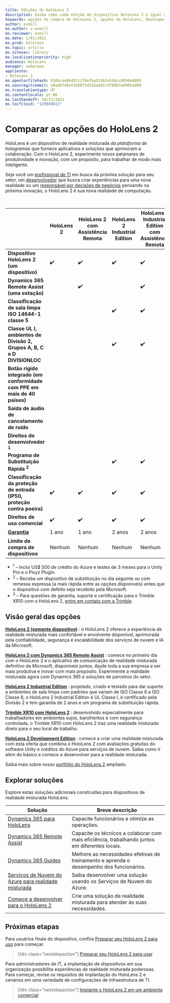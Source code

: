 ```yaml
---
title: Edições do HoloLens 2
description: Saiba como cada edição do dispositivo HoloLens 2 é igual ou diferente e o que fazer depois de obter uma.
keywords: opções de compra do HoloLens 2, opções do HoloLens, Developer Edition
author: evmill
ms.author: v-evmill
ms.reviewer: evmill
ms.date: 1/01/2021
ms.prod: hololens
ms.topic: article
ms.sitesec: library
ms.localizationpriority: high
audience: HoloLens
manager: sekerawa
appliesto:
- HoloLens 2
ms.openlocfilehash: 810bcae8b457c2f6efba55162e54bcc8956e6005
ms.sourcegitcommit: a9a86748afd368f3d316a4d2c978063a0905ad08
ms.translationtype: HT
ms.contentlocale: pt-BR
ms.lasthandoff: 10/13/2021
ms.locfileid: "129949013"
---
```

# <a name="compare-hololens-2-options"></a>Comparar as opções do HoloLens 2

HoloLens é um dispositivo de realidade misturada *da plataforma de hologramas* que fornece aplicativos e soluções que aprimoram a colaboração. Com o HoloLens 2, experimente novos patamares de produtividade e inovação, com um propósito, para trabalhar de modo mais inteligente.

Seja você um [profissional de TI](https://www.microsoft.com/hololens/apps) em busca da próxima solução para seu setor, um [desenvolvedor](https://www.microsoft.com/hololens/developers) que busca criar experiências para uma nova realidade ou um [responsável por decisões de negócios](https://www.microsoft.com/hololens/apps) pensando na próxima inovação, o HoloLens 2 é sua nova realidade de computação.

<br>

|                                                      | HoloLens 2 | HoloLens 2 com Assistência Remota | HoloLens 2 Industrial Edition | HoloLens 2 Industrial Edition com Assistência Remota | Trimble XR10 com o HoloLens 2 | HoloLens 2 Development Edition |
|------------------------------------------------------|------------|-------------------------------|-------------------------------|--------------------------------------------------|------------------------------|--------------------------------|
| **Dispositivo HoloLens 2 (um dispositivo)**                       |      ✔️     |               ✔️               |               ✔️               |                         ✔️                        |               ✔️              |                ✔️               |
| **Dynamics 365 Remote Assist (uma estação)**                |            |               ✔️               |                               |                         ✔️                        |                              |                                |
| **Classificação de sala limpa ISO 14644-1 classe 5**           |            |                               |               ✔️               |                         ✔️                        |                              |                                |
| **Classe UL I, ambientes de Divisão 2, Grupos A, B, C e D DIVISIONLOC**                     |            |                               |               ✔️               |                         ✔️                        |               ✔️              |                                |
| **Botão rígido integrado (em conformidade com PPE em mais de 40 países)** |            |                               |                               |                                                  |               ✔️              |                                |
| **Saída de áudio de cancelamento de ruído**                        |            |                               |                               |                                                  |               ✔️              |                                |
| **Direitos do desenvolvedor <sup>1</sup>**                             |            |                               |                               |                                                  |                              |                ✔️               |
| **Programa de Substituição Rápida <sup>2</sup>**                          |            |                               |               ✔️               |                         ✔️                        |                              |                                |
 **Classificação da proteção de entrada (IP50, proteção contra poeira)**                       |      ✔️     |               ✔️               |               ✔️               |                         ✔️                        |               ✔️              |                ✔️               |
| **Direitos de uso comercial**                                |      ✔️     |               ✔️               |               ✔️               |                         ✔️                        |               ✔️              |                                |
| [**Garantia**](hololens2-hardware.md#warranty-information)                                             |   1 ano   |             1 ano            |             2 anos            |                      2 anos                      |            1 ano <sup>3</sup>            |             1 ano             |
| **Limite de compra de dispositivos**                                |    Nenhum    |              Nenhum             |              Nenhum             |                       Nenhum                       |             Nenhum             |       Um por transação      |

- <sup>1</sup> – Inclui US$ 500 de crédito do Azure e testes de 3 meses para o Unity Pro e o Pixyz Plugin.
- <sup>2</sup> – Receba um dispositivo de substituição no dia seguinte ou com remessa expressa (a mais rápida entre as opções disponíveis) antes que o dispositivo com defeito seja recebido pela Microsoft.
- <sup>3</sup> – Para questões de garantia, suporte e certificação para o Trimble XR10 com o HoloLens 2, [entre em contato com a Trimble](https://fieldtech.trimble.com/en/contact-support).


## <a name="options-overview"></a>Visão geral das opções

**[HoloLens 2 (somente dispositivo)](hololens2-options-device-only.md)** : o HoloLens 2 oferece a experiência de realidade misturada mais confortável e envolvente disponível, aprimorada pela confiabilidade, segurança e escalabilidade dos serviços de nuvem e IA da Microsoft.

**[HoloLens 2 com Dynamics 365 Remote Assist](hololens2-options-remote-assist.md)** : comece no primeiro dia com o HoloLens 2 e o aplicativo de comunicação de realidade misturada definitivo da Microsoft, disponíveis juntos. Ajude toda a sua empresa a ser mais produtiva e inovar com mais propósito. Experimente a realidade misturada agora com Dynamics 365 e soluções de parceiros do setor.

**[HoloLens 2 Industrial Edition](hololens2-options-industrial-edition.md)** : projetado, criado e testado para dar suporte a ambientes de sala limpa com padrões que variam de ISO Classe 6 a ISO Classe 8, o HoloLens 2 Industrial Edition é UL Classe I, é certificado pela Divisão 2 e tem garantia de 2 anos e um programa de substituição rápida.

**[Trimble XR10 com HoloLens 2](hololens2-options-trimble-xr10-edition.md)** : desenvolvido especialmente para trabalhadores em ambientes sujos, barulhentos e com segurança controlada, o Trimble XR10 com HoloLens 2 traz uma realidade misturada direto para o seu local de trabalho.

**[HoloLens 2 Development Edition](hololens2-options-dev-edition.md)** : comece a criar uma realidade misturada com esta oferta que combina o HoloLens 2 com avaliações gratuitas do software Unity e créditos do Azure para serviços de nuvem. Saiba como ir além do básico e comece a desenvolver para a realidade misturada.

Saiba mais sobre nosso [portfólio do HoloLens 2](https://www.microsoft.com/hololens/buy) ampliado.

## <a name="explore-solutions"></a>Explorar soluções

Explore estas soluções adicionais construídas para dispositivos de realidade misturada HoloLens.

| Solução | Breve descrição                                                                                |
|----------|---------------------------------------------------------------------------------------------------|
| [Dynamics 365 para HoloLens](https://www.microsoft.com//hololens/apps)          | Capacite funcionários e otimize as operações.                                                        |
| [Dynamics 365 Remote Assist](https://dynamics.microsoft.com/mixed-reality/remote-assist/)          | Capacite os técnicos a colaborar com mais eficiência, trabalhando juntos em diferentes locais. |
|   [Dynamics 365 Guides](https://dynamics.microsoft.com/mixed-reality/guides/)        | Melhore as necessidades efetivas de treinamento e aprenda o desempenho dos funcionários.                          |
|  [Serviços de Nuvem do Azure para realidade misturada](/windows/mixed-reality/develop/mixed-reality-cloud-services#:~:text=Mixed%20Reality%20services%20Mixed%20Reality%20cloud%20services%20like,all%20in%20the%20context%20of%20your%20users%E2%80%99%20environments)         | Saiba desenvolver uma solução usando os Serviços de Nuvem do Azure.                                       |
|  [Comece a desenvolver para o HoloLens 2](/windows/mixed-reality/develop/development?tabs=unity)         | Crie uma solução de realidade misturada para atender às suas necessidades.                                                 |

## <a name="next-steps"></a>Próximas etapas

Para usuários finais do dispositivo, confira [Preparar seu HoloLens 2 para uso](hololens2-setup.md) para começar.

> [!div class="nextstepaction"]
> [Preparar seu HoloLens 2 para usar](hololens2-setup.md)

Para administradores de IT, a implantação de dispositivos em sua organização possibilita experiências de realidade misturada poderosas. Para começar, revise os requisitos de implantação do HoloLens 2 e cenários em uma variedade de configurações de infraestrutura de TI.

> [!div class="nextstepaction"]
> [Implante o HoloLens 2 em um ambiente comercial](hololens-requirements.md)
